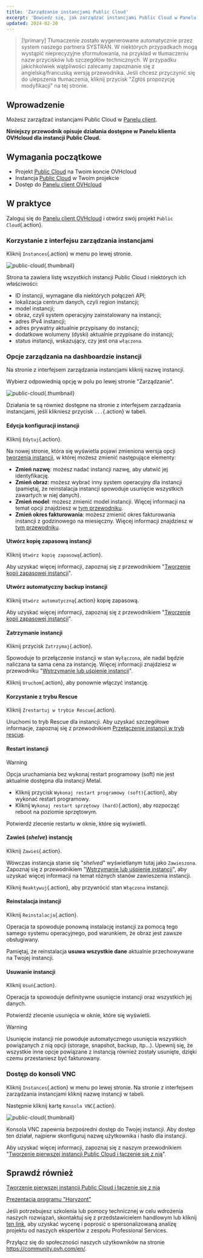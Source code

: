 ```yaml
---
title: 'Zarządzanie instancjami Public Cloud'
excerpt: 'Dowiedz się, jak zarządzać instancjami Public Cloud w Panelu klienta OVHcloud'
updated: 2024-02-20
---
```


> [!primary]
> Tłumaczenie zostało wygenerowane automatycznie przez system naszego partnera SYSTRAN. W niektórych przypadkach mogą wystąpić nieprecyzyjne sformułowania, na przykład w tłumaczeniu nazw przycisków lub szczegółów technicznych. W przypadku jakichkolwiek wątpliwości zalecamy zapoznanie się z angielską/francuską wersją przewodnika. Jeśli chcesz przyczynić się do ulepszenia tłumaczenia, kliknij przycisk "Zgłóś propozycję modyfikacji" na tej stronie.
> 

## Wprowadzenie

Możesz zarządzać instancjami Public Cloud w [Panelu client](https://www.ovh.com/auth/?action=gotomanager&from=https://www.ovh.pl/&ovhSubsidiary=pl).

**Niniejszy przewodnik opisuje działania dostępne w Panelu klienta OVHcloud dla instancji Public Cloud.**

## Wymagania początkowe

- Projekt [Public Cloud](https://www.ovhcloud.com/pl/public-cloud/) na Twoim koncie OVHcloud
- Instancja [Public Cloud](public-cloud-first-steps1.) w Twoim projekcie
- Dostęp do [Panelu client OVHcloud](https://www.ovh.com/auth/?action=gotomanager&from=https://www.ovh.pl/&ovhSubsidiary=pl)

## W praktyce

Zaloguj się do [Panelu client OVHcloud](https://www.ovh.com/auth/?action=gotomanager&from=https://www.ovh.pl/&ovhSubsidiary=pl) i otwórz swój projekt `Public Cloud`{.action}. 

### Korzystanie z interfejsu zarządzania instancjami

Kliknij `Instances`{.action} w menu po lewej stronie. 

![public-cloud](compute-2024.png){.thumbnail}

Strona ta zawiera listę wszystkich instancji Public Cloud i niektórych ich właściwości:

- ID instancji, wymagane dla niektórych połączeń API;
- lokalizacja centrum danych, czyli region instancji;
- model instancji;
- obraz, czyli system operacyjny zainstalowany na instancji;
- adres IPv4 instancji;
- adres prywatny aktualnie przypisany do instancji;
- dodatkowe wolumeny (dyski) aktualnie przypisane do instancji;
- status instancji, wskazujący, czy jest ona `włączona`.

### Opcje zarządzania na dashboardzie instancji

Na stronie z interfejsem zarządzania instancjami kliknij nazwę instancji.

Wybierz odpowiednią opcję w polu po lewej stronie "Zarządzanie".

![public-cloud](management.png){.thumbnail}

Działania te są również dostępne na stronie z interfejsem zarządzania instancjami, jeśli klikniesz przycisk `...`{.action} w tabeli.

#### Edycja konfiguracji instancji

Kliknij `Edytuj`{.action}.

Na nowej stronie, która się wyświetla pojawi zmieniona wersja opcji [tworzenia instancji](public-cloud-first-steps1.), w której możesz zmienić następujące elementy:

- **Zmień nazwę**: możesz nadać instancji nazwę, aby ułatwić jej identyfikację.
- **Zmień obraz**: możesz wybrać inny system operacyjny dla instancji (pamiętaj, że reinstalacja instancji spowoduje usunięcie wszystkich zawartych w niej danych).
- **Zmień model**: możesz zmienić model instancji. Więcej informacji na temat opcji znajdziesz w [tym przewodniku](public-cloud-first-steps#krok-3-tworzenie-instancji.).
- **Zmień okres fakturowania**: możesz zmienić okres fakturowania instancji z godzinowego na miesięczny. Więcej informacji znajdziesz w [tym przewodniku](changing_hourly_monthly_billing1.).

#### Utwórz kopię zapasową instancji

Kliknij `Utwórz kopię zapasową`{.action}.

Aby uzyskać więcej informacji, zapoznaj się z przewodnikiem "[Tworzenie kopii zapasowej instancji](save_an_instance1.)". 

#### Utwórz automatyczny backup instancji

Kliknij `Utwórz automatyczną`{.action} kopię zapasową.

Aby uzyskać więcej informacji, zapoznaj się z przewodnikiem "[Tworzenie kopii zapasowej instancji](save_an_instance#tworzenie-zautomatyzowanych-kopii-zapasowych-instancji.)".

#### Zatrzymanie instancji

Kliknij przycisk `Zatrzymaj`{.action}.

Spowoduje to przełączenie instancji w stan `Wyłączona`, ale nadal będzie naliczana ta sama cena za instancję. Więcej informacji znajdziesz w przewodniku "[Wstrzymanie lub uśpienie instancji](suspend_or_pause_an_instance#zatrzymaj-suspend-instancje.)".

Kliknij `Uruchom`{.action}, aby ponownie włączyć instancję.

#### Korzystanie z trybu Rescue

Kliknij `Zrestartuj w trybie Rescue`{.action}.

Uruchomi to tryb Rescue dla instancji. Aby uzyskać szczegółowe informacje, zapoznaj się z przewodnikiem [Przełączenie instancji w tryb rescue](put_an_instance_in_rescue_mode1.).

#### Restart instancji 

> [!warning]
> Opcja uruchamiania bez wykonaj restart programowy (soft) nie jest aktualnie dostępna dla instancji Metal.
>

- Kliknij przycisk `Wykonaj restart programowy (soft)`{.action}, aby wykonać restart programowy.
- Kliknij `Wykonaj restart sprzętowy (hard)`{.action}, aby rozpocząć reboot na poziomie sprzętowym.

Potwierdź zlecenie restartu w oknie, które się wyświetli.

#### Zawieś (*shelve*) instancję

Kliknij `Zawieś`{.action}.

Wówczas instancja stanie się "*shelved*" wyświetlanym tutaj jako `Zawieszona`. Zapoznaj się z przewodnikiem "[Wstrzymanie lub uśpienie instancji](suspend_or_pause_an_instance#zawies-shelve-instancje.)", aby uzyskać więcej informacji na temat różnych stanów zawieszenia instancji.

Kliknij `Reaktywuj`{.action}, aby przywrócić stan `Włączona` instancji.

#### Reinstalacja instancji 

Kliknij `Reinstalacja`{.action}.

Operacja ta spowoduje ponowną instalację instancji za pomocą tego samego systemu operacyjnego, pod warunkiem, że obraz jest zawsze obsługiwany.

Pamiętaj, że reinstalacja **usuwa wszystkie dane** aktualnie przechowywane na Twojej instancji.

#### Usuwanie instancji

Kliknij `Usuń`{.action}.

Operacja ta spowoduje definitywne usunięcie instancji oraz wszystkich jej danych.

Potwierdź zlecenie usunięcia w oknie, które się wyświetli.

> [!warning]
> Usunięcie instancji nie powoduje automatycznego usunięcia wszystkich powiązanych z nią opcji (storage, snapshot, backup, itp...). Upewnij się, że wszystkie inne opcje powiązane z instancją również zostały usunięte, dzięki czemu przestaniesz być fakturowany.
>

### Dostęp do konsoli VNC <a name="accessvnc"></a>

Kliknij `Instances`{.action} w menu po lewej stronie. Na stronie z interfejsem zarządzania instancjami kliknij nazwę instancji w tabeli.

Następnie kliknij kartę `Konsola VNC`{.action}.

![public-cloud](vnc1.png){.thumbnail}

Konsola VNC zapewnia bezpośredni dostęp do Twojej instancji. Aby dostęp ten działał, najpierw skonfiguruj nazwę użytkownika i hasło dla instancji. 

Aby uzyskać więcej informacji, zapoznaj się z naszym przewodnikiem "[Tworzenie pierwszej instancji Public Cloud i łączenie się z nią](public-cloud-first-steps#connect-to-instance.)".

## Sprawdź również

[Tworzenie pierwszej instancji Public Cloud i łączenie się z nią](public-cloud-first-steps1.)

[Prezentacja programu "Horyzont"](introducing_horizon1.)

Jeśli potrzebujesz szkolenia lub pomocy technicznej w celu wdrożenia naszych rozwiązań, skontaktuj się z przedstawicielem handlowym lub kliknij [ten link](https://www.ovhcloud.com/pl/professional-services/), aby uzyskać wycenę i poprosić o spersonalizowaną analizę projektu od naszych ekspertów z zespołu Professional Services.

Przyłącz się do społeczności naszych użytkowników na stronie <https://community.ovh.com/en/>.